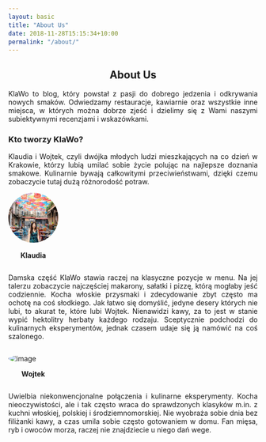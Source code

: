 ```yaml
---
layout: basic
title: "About Us"
date: 2018-11-28T15:15:34+10:00
permalink: "/about/"
---
```


<h2 align= "center">About Us</h2>

<style>body {text-align: justify}</style>

KlaWo to blog, który powstał z pasji do dobrego jedzenia i odkrywania nowych smaków. Odwiedzamy restauracje, kawiarnie oraz wszystkie inne miejsca, w których można dobrze zjeść i dzielimy się z Wami naszymi subiektywnymi recenzjami i wskazówkami.

### Kto tworzy KlaWo?

Klaudia i Wojtek, czyli dwójka młodych ludzi mieszkających na co dzień w Krakowie, którzy lubią umilać sobie życie polując na najlepsze doznania smakowe. Kulinarnie bywają całkowitymi przeciwieństwami, dzięki czemu zobaczycie tutaj dużą różnorodość potraw.

<div class="column">

<img src = "https://github.com/KlaWo-Blog/dev/blob/master/assets/images/author/klaudia-jusko.jpg?raw=true" class = "rounded-img"/>
<p align="center"><b>Klaudia</b></p>
</div>

<br style="clear:both;"/>

Damska część KlaWo stawia raczej na klasyczne pozycje w menu. Na jej talerzu zobaczycie najczęściej makarony, sałatki i pizzę, którą mogłaby jeść codziennie. Kocha włoskie przysmaki i zdecydowanie zbyt często ma ochotę na coś słodkiego. Jak łatwo się domyślić, jedyne desery których nie lubi, to akurat te, które lubi Wojtek. Nienawidzi kawy, za to jest w stanie wypić hektolitry herbaty każdego rodzaju. Sceptycznie podchodzi do kulinarnych eksperymentów, jednak czasem udaje się ją namówić na coś szalonego.

<div class="column">

![image](https://wszlosek.github.io/website/photo.jpg?raw=true#avatar)
<p align="center"><b>Wojtek</b></p>
</div>

<br style="clear:both;"/>


Uwielbia niekonwencjonalne połączenia i kulinarne eksperymenty. Kocha nieoczywistości, ale i tak często wraca do sprawdzonych klasyków m.in. z kuchni włoskiej, polskiej i środziemnomorskiej. Nie wyobraża sobie dnia bez filiżanki kawy, a czas umila sobie często gotowaniem w domu. Fan mięsa, ryb i owoców morza, raczej nie znajdziecie u niego dań wege.


<style>
.rounded-img{
border-radius: 50%;
}

img[src$="#avatar"] {
  display: block;
  margin: 0 auto;
  border-radius: 50%;
  max-width: 100%;
}
.column {
  float: left;
  width: 20%;
}

.prose img {
    margin-top: 0.5em;
    margin-bottom: 0.5em;
}

.prose p{
    margin-top: 0.5em;
    margin-bottom: 0.5em;
}
</style>
